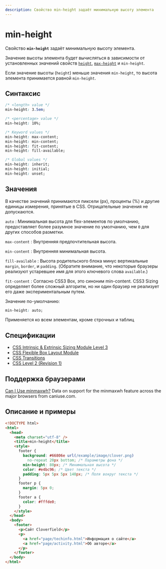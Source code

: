 ```yaml
---
description: Свойство min-height задаёт минимальную высоту элемента
---
```


# min-height

Свойство **`min-height`** задаёт минимальную высоту элемента.

Значение высоты элемента будет вычисляться в зависимости от установленных значений свойств [`height`](height.md), [`max-height`](max-height.md) и `min-height`.

Если значение высоты (`height`) меньше значения `min-height`, то высота элемента принимается равной `min-height`.

## Синтаксис

```css
/* <length> value */
min-height: 3.5em;

/* <percentage> value */
min-height: 10%;

/* Keyword values */
min-height: max-content;
min-height: min-content;
min-height: fit-content;
min-height: fill-available;

/* Global values */
min-height: inherit;
min-height: initial;
min-height: unset;
```

## Значения

В качестве значений принимаются пиксели (px), проценты (%) и другие единицы измерения, принятые в CSS. Отрицательные значения не допускаются.

`auto`
: Минимальная высота для flex-элементов по умолчанию, предоставляет более разумное значение по умолчанию, чем `0` для других способов разметки.

`max-content`
: Внутренняя предпочтительная высота.

`min-content`
: Внутренняя минимальная высота.

`fill-available`
: Высота родительского блока минус вертикальные `margin`, `border`, и `padding`. (Обратите внимание, что некоторые браузеры реализуют устаревшее имя для этого ключевого слова `available`.)

`fit-content`
: Согласно CSS3 Box, это синоним min-content. CSS3 Sizing определяет более сложный алгоритм, но ни один браузер не реализует его даже экспериментальным путем.

Значение по-умолчанию:

```css
min-height: auto;
```

Применяется ко всем элементам, кроме строчных и таблиц

## Спецификации

- [CSS Intrinsic & Extrinsic Sizing Module Level 3](https://drafts.csswg.org/css-sizing-3/#width-height-keywords)
- [CSS Flexible Box Layout Module](https://drafts.csswg.org/css-flexbox-1/#min-auto)
- [CSS Transitions](https://drafts.csswg.org/css-transitions/#animatable-css)
- [CSS Level 2 (Revision 1)](http://www.w3.org/TR/CSS2/visudet.html#min-max-heights)

## Поддержка браузерами

<p class="ciu_embed" data-feature="minmaxwh" data-periods="future_1,current,past_1,past_2">
  <a href="http://caniuse.com/#feat=minmaxwh">Can I Use minmaxwh?</a> Data on support for the minmaxwh feature across the major browsers from caniuse.com.
</p>

## Описание и примеры

```html
<!DOCTYPE html>
<html>
  <head>
    <meta charset="utf-8" />
    <title>min-height</title>
    <style>
      footer {
        background: #66806e url(/example/image/clover.png)
          no-repeat 20px bottom; /* Параметры фона */
        min-height: 80px; /* Минимальная высота */
        color: #e4bc96; /* Цвет текста */
        padding: 5px 5px 5px 140px; /* Поля вокруг текста */
      }
      footer p {
        margin: 5px 0;
      }
      footer a {
        color: #fffde0;
      }
    </style>
  </head>
  <body>
    <footer>
      <p>Сайт Cloverfield</p>
      <p>
        <a href="page/techinfo.html">Информация о сайте</a>
        <a href="page/activity.html">Об авторе</a>
      </p>
    </footer>
  </body>
</html>
```
